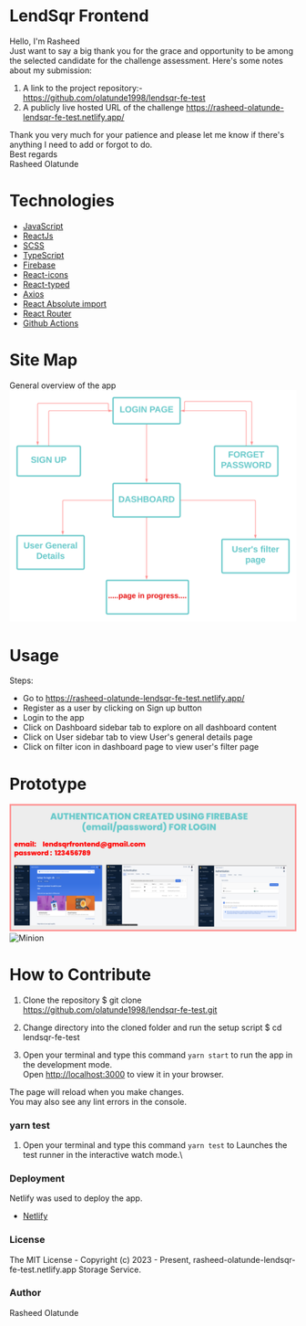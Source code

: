 # LendSqr Frontend 
Hello, I'm Rasheed\
Just want to say a big thank you for the grace and opportunity to be among the 
selected candidate for the challenge assessment.
Here's some notes about my submission:

1. A link to the project repository:-  https://github.com/olatunde1998/lendsqr-fe-test
2.  A publicly live hosted URL of the challenge https://rasheed-olatunde-lendsqr-fe-test.netlify.app/

Thank you very much for your patience and please let me know if there's anything I need to add or forgot to do.\
Best regards\
Rasheed Olatunde


# Technologies 
 + [JavaScript](https://javascript.info/) 
 + [ReactJs](https://www.reactjs.org/)
 + [SCSS](https://sass-lang.com/documentation/syntax)
 + [TypeScript](https://www.typescriptlang.org/) 
 + [Firebase](https://firebase.google.com/)
 + [React-icons](https://react-icons.github.io/react-icons/) 
 + [React-typed](https://www.npmjs.com/package/react-typed)
 + [Axios](https://axios-http.com/docs/intro/)
 + [React Absolute import](https://medium.com/geekculture/making-life-easier-with-absolute-imports-react-in-javascript-and-typescript-bbdab8a8a3a1) 
 + [React Router](https://reactrouter.com/en/main) 
 + [Github Actions](https://docs.github.com/en/actions/) 
 

#  Site Map
General overview of the app
![Minion](/public/assets/img/sitemap-diagram.png)

# Usage
Steps:
+ Go to https://rasheed-olatunde-lendsqr-fe-test.netlify.app/
+ Register as a user by clicking on Sign up button
+ Login to the app
+ Click on Dashboard sidebar tab to explore on all dashboard content
+ Click on User sidebar tab to view User's general details page
+ Click on filter icon in dashboard page to view user's filter page

# Prototype
![Minion](/public/assets/img/authentication.png)
![Minion](/public/assets/img/login.png)

#  How to Contribute

1. Clone the repository 
$ git clone https://github.com/olatunde1998/lendsqr-fe-test.git

2. Change directory into the cloned folder and run the setup script
$ cd lendsqr-fe-test 

3. Open your terminal and type this command `yarn start` to run the app in the development mode.\
Open [http://localhost:3000](http://localhost:3000) to view it in your browser.

The page will reload when you make changes.\
You may also see any lint errors in the console.


### yarn test

1. Open your terminal and type this command `yarn test` to Launches the test runner in the interactive watch mode.\

### Deployment
Netlify was used to deploy the app. 
 + [Netlify](https://app.netlify.com/sites/rasheed-olatunde-lendsqr-fe-test/overview)

### License
The MIT License - Copyright (c) 2023 - Present, rasheed-olatunde-lendsqr-fe-test.netlify.app Storage Service.

### Author
Rasheed Olatunde






